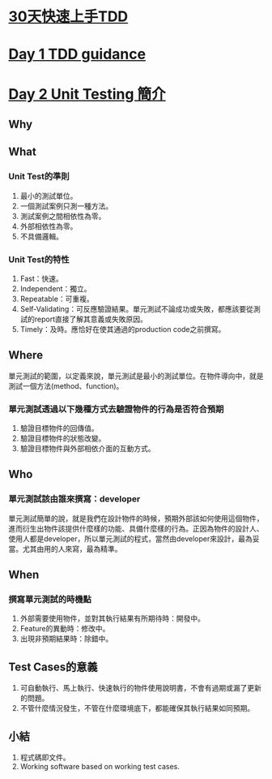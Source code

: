 [30天快速上手TDD](https://ithelp.ithome.com.tw/users/20010292/ironman/462)
=================

# [Day 1 TDD guidance](https://ithelp.ithome.com.tw/articles/10101867)

# [Day 2 Unit Testing 簡介](https://ithelp.ithome.com.tw/articles/10102264)

## Why

## What

### Unit Test的準則
1. 最小的測試單位。
2. 一個測試案例只測一種方法。
3. 測試案例之間相依性為零。
4. 外部相依性為零。
5. 不具備邏輯。

### Unit Test的特性
1. Fast：快速。
2. Independent：獨立。
3. Repeatable：可重複。
4. Self-Validating：可反應驗證結果。單元測試不論成功或失敗，都應該要從測試的report直接了解其意義或失敗原因。
5. Timely：及時。應恰好在使其通過的production code之前撰寫。

## Where
單元測試的範圍，以定義來說，單元測試是最小的測試單位。在物件導向中，就是測試一個方法(method、function)。

### 單元測試透過以下幾種方式去驗證物件的行為是否符合預期

1. 驗證目標物件的回傳值。
2. 驗證目標物件的狀態改變。
3. 驗證目標物件與外部相依介面的互動方式。

## Who

### 單元測試該由誰來撰寫：developer

單元測試簡單的說，就是我們在設計物件的時候，預期外部該如何使用這個物件，進而衍生出物件該提供什麼樣的功能、具備什麼樣的行為。正因為物件的設計人、使用人都是developer，所以單元測試的程式，當然由developer來設計，最為妥當。尤其由用的人來寫，最為精準。

## When

### 撰寫單元測試的時機點

1. 外部需要使用物件，並對其執行結果有所期待時：開發中。
2. Feature的異動時：修改中。
3. 出現非預期結果時：除錯中。

## Test Cases的意義

1. 可自動執行、馬上執行、快速執行的物件使用說明書，不會有過期或漏了更新的問題。
2. 不管什麼情況發生，不管在什麼環境底下，都能確保其執行結果如同預期。

## 小結

1. 程式碼即文件。
2. Working software based on working test cases.
